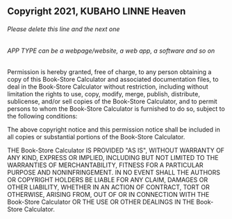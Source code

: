 ## Copyright 2021, KUBAHO LINNE Heaven

###### Please delete this line and the next one
###### APP TYPE can be a webpage/website, a web app, a software and so on

Permission is hereby granted, free of charge, to any person obtaining a copy of this Book-Store Calculator and associated documentation files, to deal in the Book-Store Calculator without restriction, including without limitation the rights to use, copy, modify, merge, publish, distribute, sublicense, and/or sell copies of the Book-Store Calculator, and to permit persons to whom the Book-Store Calculator is furnished to do so, subject to the following conditions:

The above copyright notice and this permission notice shall be included in all copies or substantial portions of the Book-Store Calculator.

THE Book-Store Calculator IS PROVIDED "AS IS", WITHOUT WARRANTY OF ANY KIND, EXPRESS OR IMPLIED, INCLUDING BUT NOT LIMITED TO THE WARRANTIES OF MERCHANTABILITY, FITNESS FOR A PARTICULAR PURPOSE AND NONINFRINGEMENT. IN NO EVENT SHALL THE AUTHORS OR COPYRIGHT HOLDERS BE LIABLE FOR ANY CLAIM, DAMAGES OR OTHER LIABILITY, WHETHER IN AN ACTION OF CONTRACT, TORT OR OTHERWISE, ARISING FROM, OUT OF OR IN CONNECTION WITH THE Book-Store Calculator OR THE USE OR OTHER DEALINGS IN THE Book-Store Calculator.
